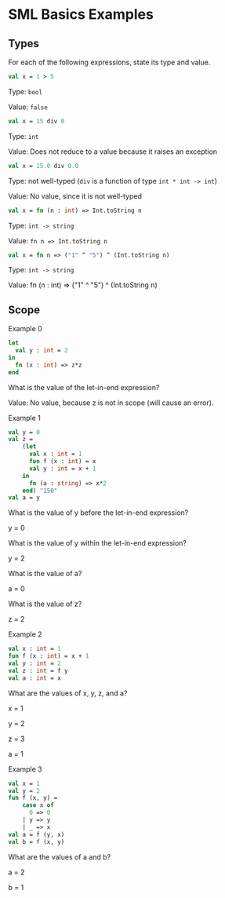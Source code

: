 # SML Basics Examples

## Types
For each of the following expressions, state its type and value.

```sml
val x = 1 > 5
```
Type: `bool`

Value: `false`

```sml
val x = 15 div 0
```
Type: `int`

Value: Does not reduce to a value because it raises an exception

```sml
val x = 15.0 div 0.0
```
Type: not well-typed (`div` is a function of type `int * int -> int`)

Value: No value, since it is not well-typed

```sml
val x = fn (n : int) => Int.toString n
```
Type: `int -> string`

Value: `fn n => Int.toString n`

```sml
val x = fn n => ("1" ^ "5") ^ (Int.toString n)
```
Type: `int -> string`

Value: fn (n : int) => ("1" ^ "5") ^ (Int.toString n)

## Scope
Example 0
```sml
let
  val y : int = 2
in
  fn (x : int) => z*z
end
```
What is the value of the let-in-end expression?

Value: No value, because z is not in scope (will cause an error).

Example 1
```sml
val y = 0
val z = 
    (let
      val x : int = 1
      fun f (x : int) = x
      val y : int = x + 1
    in
      fn (a : string) => x*2
    end) "150"
val a = y
```

What is the value of y before the let-in-end expression?

y = 0

What is the value of y within the let-in-end expression?

y = 2

What is the value of a?

a = 0

What is the value of z?

z = 2


Example 2
```sml
val x : int = 1 
fun f (x : int) = x + 1
val y : int = 2
val z : int = f y
val a : int = x
```

What are the values of x, y, z, and a?

x = 1

y = 2

z = 3

a = 1

Example 3
```sml
val x = 1
val y = 2
fun f (x, y) = 
    case x of 
      0 => 0
    | y => y
    | _ => x
val a = f (y, x)
val b = f (x, y)
```

What are the values of a and b?

a = 2

b = 1
